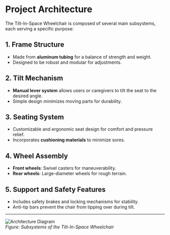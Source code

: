 # Project Architecture

The Tilt-In-Space Wheelchair is composed of several main subsystems, each serving a specific purpose:

## 1. Frame Structure
- Made from **aluminum tubing** for a balance of strength and weight.
- Designed to be robust and modular for adjustments.

## 2. Tilt Mechanism
- **Manual lever system** allows users or caregivers to tilt the seat to the desired angle.
- Simple design minimizes moving parts for durability.

## 3. Seating System
- Customizable and ergonomic seat design for comfort and pressure relief.
- Incorporates **cushioning materials** to minimize sores.

## 4. Wheel Assembly
- **Front wheels**: Swivel casters for maneuverability.
- **Rear wheels**: Large-diameter wheels for rough terrain.

## 5. Support and Safety Features
- Includes safety brakes and locking mechanisms for stability.
- Anti-tip bars prevent the chair from tipping over during tilt.

---

![Architecture Diagram](assets/architecture.png)  
*Figure: Subsystems of the Tilt-In-Space Wheelchair*
